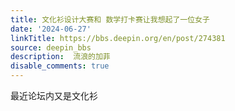 ```yaml
---
title: 文化衫设计大赛和 数学打卡赛让我想起了一位女子
date: '2024-06-27'
linkTitle: https://bbs.deepin.org/en/post/274381
source: deepin_bbs
description:  流浪的加菲 
disable_comments: true
---
```

最近论坛内又是文化衫
